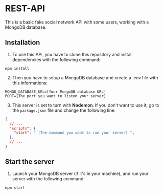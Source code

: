 # REST-API

This is a basic fake social network API with some users, working with a MongoDB database.

## Installation
1. To use this API, you have to clone this repository and install dependencies with the following command:
```
npm install
``` 

2. Then you have to setup a MongoDB database and create a .env file with this informations:
```
MONGO_DATABASE_URL=[Your MongoDB database URL]
PORT=[The port you want to listen your server]
```

3. This server is set to turn with **Nodemon**. If you don't want to use it, go to the `package.json` file and change the following line:
```json
{
  // ...
  "scripts": {
    "start": " [The command you want to run your server] ",
  },
  // ...
}
```

## Start the server
1. Launch your MongoDB server (if it's in your machine), and run your server with the following command:
```
npm start
```
